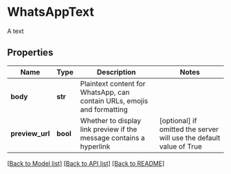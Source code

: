 # WhatsAppText

A text
## Properties
Name | Type | Description | Notes
------------ | ------------- | ------------- | -------------
**body** | **str** | Plaintext content for WhatsApp, can contain URLs, emojis and formatting | 
**preview_url** | **bool** | Whether to display link preview if the message contains a hyperlink | [optional]  if omitted the server will use the default value of True

[[Back to Model list]](../README.md#documentation-for-models) [[Back to API list]](../README.md#documentation-for-api-endpoints) [[Back to README]](../README.md)


